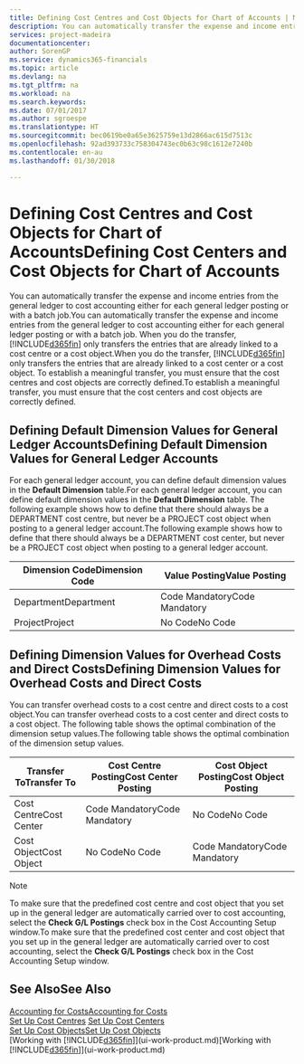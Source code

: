 ```yaml
---
title: Defining Cost Centres and Cost Objects for Chart of Accounts | Microsoft Docs
description: You can automatically transfer the expense and income entries from the general ledger to cost accounting either for each general ledger posting or with a batch job. When you do the transfer, the system only transfers the entries that are already linked to a cost centre or a cost object. To establish a meaningful transfer, you must ensure that the cost centres and cost objects are correctly defined.
services: project-madeira
documentationcenter: 
author: SorenGP
ms.service: dynamics365-financials
ms.topic: article
ms.devlang: na
ms.tgt_pltfrm: na
ms.workload: na
ms.search.keywords: 
ms.date: 07/01/2017
ms.author: sgroespe
ms.translationtype: HT
ms.sourcegitcommit: bec0619be0a65e3625759e13d2866ac615d7513c
ms.openlocfilehash: 92ad393733c758304743ec0b63c98c1612e7240b
ms.contentlocale: en-au
ms.lasthandoff: 01/30/2018

---
```

# <a name="defining-cost-centers-and-cost-objects-for-chart-of-accounts"></a><span data-ttu-id="b755d-105">Defining Cost Centres and Cost Objects for Chart of Accounts</span><span class="sxs-lookup"><span data-stu-id="b755d-105">Defining Cost Centers and Cost Objects for Chart of Accounts</span></span>
<span data-ttu-id="b755d-106">You can automatically transfer the expense and income entries from the general ledger to cost accounting either for each general ledger posting or with a batch job.</span><span class="sxs-lookup"><span data-stu-id="b755d-106">You can automatically transfer the expense and income entries from the general ledger to cost accounting either for each general ledger posting or with a batch job.</span></span> <span data-ttu-id="b755d-107">When you do the transfer, [!INCLUDE[d365fin](includes/d365fin_md.md)] only transfers the entries that are already linked to a cost centre or a cost object.</span><span class="sxs-lookup"><span data-stu-id="b755d-107">When you do the transfer, [!INCLUDE[d365fin](includes/d365fin_md.md)] only transfers the entries that are already linked to a cost center or a cost object.</span></span> <span data-ttu-id="b755d-108">To establish a meaningful transfer, you must ensure that the cost centres and cost objects are correctly defined.</span><span class="sxs-lookup"><span data-stu-id="b755d-108">To establish a meaningful transfer, you must ensure that the cost centers and cost objects are correctly defined.</span></span>  

## <a name="defining-default-dimension-values-for-general-ledger-accounts"></a><span data-ttu-id="b755d-109">Defining Default Dimension Values for General Ledger Accounts</span><span class="sxs-lookup"><span data-stu-id="b755d-109">Defining Default Dimension Values for General Ledger Accounts</span></span>  
<span data-ttu-id="b755d-110">For each general ledger account, you can define default dimension values in the **Default Dimension** table.</span><span class="sxs-lookup"><span data-stu-id="b755d-110">For each general ledger account, you can define default dimension values in the **Default Dimension** table.</span></span> <span data-ttu-id="b755d-111">The following example shows how to define that there should always be a DEPARTMENT cost centre, but never be a PROJECT cost object when posting to a general ledger account.</span><span class="sxs-lookup"><span data-stu-id="b755d-111">The following example shows how to define that there should always be a DEPARTMENT cost center, but never be a PROJECT cost object when posting to a general ledger account.</span></span>  

|<span data-ttu-id="b755d-112">**Dimension Code**</span><span class="sxs-lookup"><span data-stu-id="b755d-112">**Dimension Code**</span></span>|<span data-ttu-id="b755d-113">**Value Posting**</span><span class="sxs-lookup"><span data-stu-id="b755d-113">**Value Posting**</span></span>|  
|------------------------------------------|-----------------------------------------|  
|<span data-ttu-id="b755d-114">Department</span><span class="sxs-lookup"><span data-stu-id="b755d-114">Department</span></span>|<span data-ttu-id="b755d-115">Code Mandatory</span><span class="sxs-lookup"><span data-stu-id="b755d-115">Code Mandatory</span></span>|  
|<span data-ttu-id="b755d-116">Project</span><span class="sxs-lookup"><span data-stu-id="b755d-116">Project</span></span>|<span data-ttu-id="b755d-117">No Code</span><span class="sxs-lookup"><span data-stu-id="b755d-117">No Code</span></span>|  

## <a name="defining-dimension-values-for-overhead-costs-and-direct-costs"></a><span data-ttu-id="b755d-118">Defining Dimension Values for Overhead Costs and Direct Costs</span><span class="sxs-lookup"><span data-stu-id="b755d-118">Defining Dimension Values for Overhead Costs and Direct Costs</span></span>  
 <span data-ttu-id="b755d-119">You can transfer overhead costs to a cost centre and direct costs to a cost object.</span><span class="sxs-lookup"><span data-stu-id="b755d-119">You can transfer overhead costs to a cost center and direct costs to a cost object.</span></span> <span data-ttu-id="b755d-120">The following table shows the optimal combination of the dimension setup values.</span><span class="sxs-lookup"><span data-stu-id="b755d-120">The following table shows the optimal combination of the dimension setup values.</span></span>  

|<span data-ttu-id="b755d-121">Transfer To</span><span class="sxs-lookup"><span data-stu-id="b755d-121">Transfer To</span></span>|<span data-ttu-id="b755d-122">Cost Centre Posting</span><span class="sxs-lookup"><span data-stu-id="b755d-122">Cost Center Posting</span></span>|<span data-ttu-id="b755d-123">Cost Object Posting</span><span class="sxs-lookup"><span data-stu-id="b755d-123">Cost Object Posting</span></span>|  
|-----------------|-------------------------|-------------------------|  
|<span data-ttu-id="b755d-124">Cost Centre</span><span class="sxs-lookup"><span data-stu-id="b755d-124">Cost Center</span></span>|<span data-ttu-id="b755d-125">Code Mandatory</span><span class="sxs-lookup"><span data-stu-id="b755d-125">Code Mandatory</span></span>|<span data-ttu-id="b755d-126">No Code</span><span class="sxs-lookup"><span data-stu-id="b755d-126">No Code</span></span>|  
|<span data-ttu-id="b755d-127">Cost Object</span><span class="sxs-lookup"><span data-stu-id="b755d-127">Cost Object</span></span>|<span data-ttu-id="b755d-128">No Code</span><span class="sxs-lookup"><span data-stu-id="b755d-128">No Code</span></span>|<span data-ttu-id="b755d-129">Code Mandatory</span><span class="sxs-lookup"><span data-stu-id="b755d-129">Code Mandatory</span></span>|  

> [!NOTE]  
>  <span data-ttu-id="b755d-130">To make sure that the predefined cost centre and cost object that you set up in the general ledger are automatically carried over to cost accounting, select the **Check G/L Postings** check box in the Cost Accounting Setup window.</span><span class="sxs-lookup"><span data-stu-id="b755d-130">To make sure that the predefined cost center and cost object that you set up in the general ledger are automatically carried over to cost accounting, select the **Check G/L Postings** check box in the Cost Accounting Setup window.</span></span>  

## <a name="see-also"></a><span data-ttu-id="b755d-131">See Also</span><span class="sxs-lookup"><span data-stu-id="b755d-131">See Also</span></span>  
[<span data-ttu-id="b755d-132">Accounting for Costs</span><span class="sxs-lookup"><span data-stu-id="b755d-132">Accounting for Costs</span></span>](finance-manage-cost-accounting.md)  
<span data-ttu-id="b755d-133">[Set Up Cost Centres](finance-how-to-set-up-cost-centers.md) </span><span class="sxs-lookup"><span data-stu-id="b755d-133">[Set Up Cost Centers](finance-how-to-set-up-cost-centers.md) </span></span>  
[<span data-ttu-id="b755d-134">Set Up Cost Objects</span><span class="sxs-lookup"><span data-stu-id="b755d-134">Set Up Cost Objects</span></span>](finance-how-to-set-up-cost-objects.md)  
<span data-ttu-id="b755d-135">[Working with [!INCLUDE[d365fin](includes/d365fin_md.md)]](ui-work-product.md)</span><span class="sxs-lookup"><span data-stu-id="b755d-135">[Working with [!INCLUDE[d365fin](includes/d365fin_md.md)]](ui-work-product.md)</span></span>

